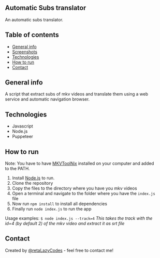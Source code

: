 ## Automatic Subs translator

An automatic subs translator.

## Table of contents

- [General info](#general-info)
- [Screenshots](#screenshots)
- [Technologies](#technologies)
- [How to run](#how-to-run)
- [Contact](#contact)

## General info

A script that extract subs of mkv videos and translate them using a web service and automatic navigation browser.

## Technologies

- Javascript
- Node.js
- Puppeteer

## How to run

Note: You have to have [MKVToolNix](https://mkvtoolnix.download/downloads.html) installed on your computer and added to the PATH.

1. Install [Node.js](https://nodejs.org/) to run.
2. Clone the repository
3. Copy the files to the directory where you have you mkv videos
4. Open a terminal and navigate to the folder where you have the ```index.js``` file
5. Now run ```npm install``` to install all dependencies
6. Finally run ```node index.js``` to run the app

Usage examples:
```$ node index.js --track=4```
*This takes the track with the id=4 (by default 2) of the mkv video and extract it as srt file*


## Contact

Created by [@retaLazyCodes](https://github.com/retaLazyCodes) - feel free to contact me!